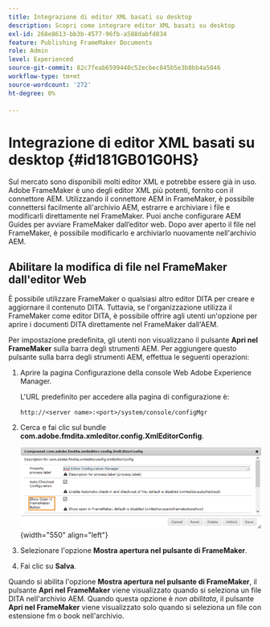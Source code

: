 ```yaml
---
title: Integrazione di editor XML basati su desktop
description: Scopri come integrare editor XML basati su desktop
exl-id: 268e8613-bb3b-4577-96fb-a588dabfd834
feature: Publishing FrameMaker Documents
role: Admin
level: Experienced
source-git-commit: 82c7feab6599440c52ecbec845b5e3b8bb4a5046
workflow-type: tm+mt
source-wordcount: '272'
ht-degree: 0%

---
```


# Integrazione di editor XML basati su desktop {#id181GB01G0HS}

Sul mercato sono disponibili molti editor XML e potrebbe essere già in uso. Adobe FrameMaker è uno degli editor XML più potenti, fornito con il connettore AEM. Utilizzando il connettore AEM in FrameMaker, è possibile connettersi facilmente all&#39;archivio AEM, estrarre e archiviare i file e modificarli direttamente nel FrameMaker. Puoi anche configurare AEM Guides per avviare FrameMaker dall’editor web. Dopo aver aperto il file nel FrameMaker, è possibile modificarlo e archiviarlo nuovamente nell&#39;archivio AEM.

## Abilitare la modifica di file nel FrameMaker dall&#39;editor Web

È possibile utilizzare FrameMaker o qualsiasi altro editor DITA per creare e aggiornare il contenuto DITA. Tuttavia, se l&#39;organizzazione utilizza il FrameMaker come editor DITA, è possibile offrire agli utenti un&#39;opzione per aprire i documenti DITA direttamente nel FrameMaker dall&#39;AEM.

Per impostazione predefinita, gli utenti non visualizzano il pulsante **Apri nel FrameMaker** sulla barra degli strumenti AEM. Per aggiungere questo pulsante sulla barra degli strumenti AEM, effettua le seguenti operazioni:

1. Aprire la pagina Configurazione della console Web Adobe Experience Manager.

   L&#39;URL predefinito per accedere alla pagina di configurazione è:

   ```http
   http://<server name>:<port>/system/console/configMgr
   ```

1. Cerca e fai clic sul bundle **com.adobe.fmdita.xmleditor.config.XmlEditorConfig**.

   ![](assets/open-in-fm-toolbar.png){width="550" align="left"}

1. Selezionare l&#39;opzione **Mostra apertura nel pulsante di FrameMaker**.

1. Fai clic su **Salva**.


Quando si abilita l&#39;opzione **Mostra apertura nel pulsante di FrameMaker**, il pulsante **Apri nel FrameMaker** viene visualizzato quando si seleziona un file DITA nell&#39;archivio AEM. Quando questa opzione è *non abilitata*, il pulsante **Apri nel FrameMaker** viene visualizzato solo quando si seleziona un file con estensione fm o book nell&#39;archivio.
